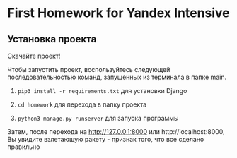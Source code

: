 # First Homework for Yandex Intensive

## Установка проекта

Скачайте проект!

Чтобы запустить проект, воспользуйтесь следующей последовательностью команд, запущенных из терминала в папке main.

1. `pip3 install -r requirements.txt` для установки Django

2. `cd homework` для перехода в папку проекта

3. `python3 manage.py runserver` для запуска программы

Затем, после перехода на http://127.0.0.1:8000 или http://localhost:8000, Вы увидите взлетающую ракету - признак того, что все сделано правильно